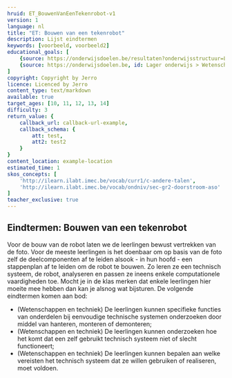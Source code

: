 ```yaml
---
hruid: ET_BouwenVanEenTekenrobot-v1
version: 1
language: nl
title: "ET: Bouwen van een tekenrobot"
description: Lijst eindtermen
keywords: [voorbeeld, voorbeeld2]
educational_goals: [
    {source: https://onderwijsdoelen.be/resultaten?onderwijsstructuur=LO&filters=onderwijsniveau%255B0%255D%255Bid%255D%3Df7dcdedc9e9c97a653c7dba05896ef57a333480b%26onderwijsniveau%255B0%255D%255Btitel%255D%3DBasisonderwijs%26onderwijsniveau%255B0%255D%255Bwaarde%255D%3DBasisonderwijs%26bo_onderwijs_subniveau%255B0%255D%255Bid%255D%3Dc6770d35508ce6bdab180b85cb08a171f2ed94be%26bo_onderwijs_subniveau%255B0%255D%255Btitel%255D%3DBasisonderwijs%2520%253E%2520Lager%2520Onderwijs%26bo_onderwijs_subniveau%255B0%255D%255Bwaarde%255D%3DLager%2520Onderwijs, id: Lager onderwijs > Wetenschappen en techniek > Eindtermen > 2.2/2.3/2.10}, 
    {source: https://onderwijsdoelen.be, id: Lager onderwijs > Wetenschappen en techniek > Eindtermen > 2.2/2.3/2.10}
]
copyright: Copyright by Jerro
licence: Licenced by Jerro
content_type: text/markdown
available: true
target_ages: [10, 11, 12, 13, 14]
difficulty: 3
return_value: {
    callback_url: callback-url-example,
    callback_schema: {
        att: test,
        att2: test2
    }
}
content_location: example-location
estimated_time: 1
skos_concepts: [
    'http://ilearn.ilabt.imec.be/vocab/curr1/c-andere-talen', 
    'http://ilearn.ilabt.imec.be/vocab/ondniv/sec-gr2-doorstroom-aso'
]
teacher_exclusive: true
---
```


## Eindtermen: Bouwen van een tekenrobot

Voor de bouw van de robot laten we de leerlingen bewust vertrekken van de foto. Voor de meeste leerlingen is het doenbaar om op basis van de foto zelf de deelcomponenten af te leiden alsook - in hun hoofd - een stappenplan af te leiden om de robot te bouwen. Zo leren ze een technisch systeem, de robot, analyseren en passen ze ineens enkele computationele vaardigheden toe. Mocht je in de klas merken dat enkele leerlingen hier moeite mee hebben dan kan je alsnog wat bijsturen. De volgende eindtermen komen aan bod:

* (Wetenschappen en techniek) De leerlingen kunnen specifieke functies van onderdelen bij eenvoudige technische systemen onderzoeken door middel van hanteren, monteren of demonteren;
* (Wetenschappen en techniek) De leerlingen kunnen onderzoeken hoe het komt dat een zelf gebruikt technisch systeem niet of slecht functioneert;
* (Wetenschappen en techniek) De leerlingen kunnen bepalen aan welke vereisten het technisch systeem dat ze willen gebruiken of realiseren, moet voldoen.
